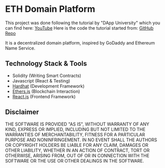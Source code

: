 # ETH Domain Platform

This project was done following the tutorial by "DApp University" which you can find here: [YouTube](https://www.youtube.com/watch?v=kUTdr1dStxA&list=PLk7ZYbFb3ivvE6VfcjVC3GLFKEc3dxF3u&index=80)
Here is the code the tutorial started from: [GitHub Repo](https://github.com/dappuniversity/eth_daddy/tree/starter_code)

It is a decentralized domain platform, inspired by GoDaddy and Ethereum Name Service.
## Technology Stack & Tools

- Solidity (Writing Smart Contracts)
- Javascript (React & Testing)
- [Hardhat](https://hardhat.org/) (Development Framework)
- [Ethers.js](https://docs.ethers.io/v5/) (Blockchain Interaction)
- [React.js](https://reactjs.org/) (Frontend Framework)

## Disclaimer
THE SOFTWARE IS PROVIDED "AS IS", WITHOUT WARRANTY OF ANY KIND, EXPRESS OR
IMPLIED, INCLUDING BUT NOT LIMITED TO THE WARRANTIES OF MERCHANTABILITY,
FITNESS FOR A PARTICULAR PURPOSE AND NONINFRINGEMENT. IN NO EVENT SHALL THE
AUTHORS OR COPYRIGHT HOLDERS BE LIABLE FOR ANY CLAIM, DAMAGES OR OTHER
LIABILITY, WHETHER IN AN ACTION OF CONTRACT, TORT OR OTHERWISE, ARISING FROM,
OUT OF OR IN CONNECTION WITH THE SOFTWARE OR THE USE OR OTHER DEALINGS IN
THE SOFTWARE.
